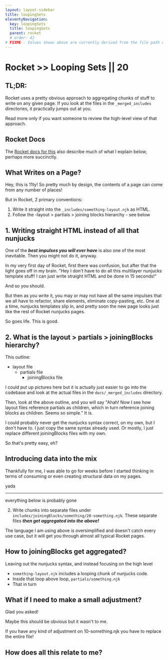 ```yaml
---
layout: layout-sidebar
title: loopingSets
eleventyNavigation:
  key: loopingSets
  title: loopingSets
  parent: rocket
  # order: 42
# FIXME - Values shown above are currently derived from the file path only, except order which is also commented out because it is optional. Correct as desired and delete comment(s).
---
```


# Rocket >> Looping Sets || 20


## TL;DR:

Rocket uses a pretty obvious approach to aggregating chunks of stuff to write on any given page. If you look at the files in the `_merged_includes` directories, it practically jumps out at you.

Read more only if you want someone to review the high-level view of that approach.

## Rocket Docs

The [Rocket docs for this](https://rocket.modern-web.dev/guides/presets/using-templates/) also describe much of what I explain below, perhaps more succinctly.

## What Writes on a Page?

Hey, this is 11ty! So pretty much by design, the contents of a page can come from any number of places!

But in Rocket, 2 primary conventions:

1. Write it straight into the `_includes/something-layout.njk` as HTML.
2. Follow the -layout > partials > joining blocks hierarchy - see below

## 1. Writing straight HTML instead of all that nunjucks

One of the _**best impulses you will ever have**_ is also one of the most inevitable. Then you might not do it, anyway.

In my very first day of Rocket, first there was confusion, but after that the light goes off in my brain. "Hey I don't have to do all this multilayer nunjucks template stuff! I can just write straight HTML and be done in 15 seconds!"

And so you should.

But then as you write it, you may or may not have all the same impulses that we all have to refactor, share elements, eliminate copy-pasting, etc. One at a time, nunjucks templates slip in, and pretty soon the new page looks just like the rest of Rocket nunjucks pages. 

So goes life. This is good.

## 2. What is the layout > partials > joiningBlocks hierarchy?

This outline:

- layout file
  - partials file
    - joiningBlocks file

I could put up pictures here but it is actually just easier to go into the codebase and look at the actual files in the `docs/_merged_includes` directory.

Then, look at the above outline, and you will say "Ahah! Now I see how layout files reference partials as children, which in turn reference joining blocks as children. Seems so simple." It is.

I could probably never get the nunjucks syntax correct, on my own, but I don't have to. I just copy the same syntax already used. Or mostly, I just replace different joiningBlocks files with my own.

So that's pretty easy, eh?

## Introducing data into the mix

Thankfully for me, I was able to go for weeks before I started thinking in terms of consuming or even creating structural data on my pages.

yada

---
everything below is probably gone

2. Write chunks into separate files under `includes/joiningBlocks/something/20-something.njk`. These separate files _**then get aggregated into the above!**_

The language I am using above is oversimplified and doesn't catch every use case, but it will get you through almost all typical Rocket pages.

## How to joiningBlocks get aggregated?

Leaving out the nunjucks syntax, and instead focusing on the high level

- `something-layout.njk` includes a looping chunk of nunjucks code.
- Inside that loop above loop, `partials/something.njk`
- That in turn 

## What if I need to make a small adjustment?

Glad you asked!

Maybe this should be obvious but it wasn't to me.

If you have any kind of adjustment on 10-something.njk you have to replace the entire file!

## How does all this relate to me?